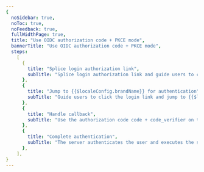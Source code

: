 ```yaml
---
{
  noSidebar: true,
  noToc: true,
  noFeedback: true,
  fullWidthPage: true,
  title: "Use OIDC authorization code + PKCE mode",
  bannerTitle: "Use OIDC authorization code + PKCE mode",
  steps:
    [
      {
        title: "Splice login authorization link",
        subTitle: "Splice login authorization link and guide users to click",
      },
      {
        title: "Jump to {{$localeConfig.brandName}} for authentication",
        subTitle: "Guide users to click the login link and jump to {{$localeConfig.brandName}} for authentication",
      },
      {
        title: "Handle callback",
        subTitle: "Use the authorization code code + code_verifier on the front end to exchange for AccessToken and IdToken and optional Refresh token",
      },
      {
        title: "Complete authentication",
        subTitle: "The server authenticates the user and executes the subsequent process",
      },
    ],
}
---
```


<IntegrationDetail backLink="/guides/federation/oidc.html"/>

